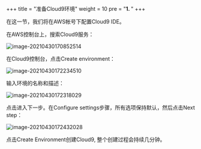 +++
title = "准备Cloud9环境"
weight = 10
pre = "<b>1. </b>"
+++




在这一节，我们将在AWS帐号下配置Cloud9 IDE。

在AWS控制台上，搜索Cloud9服务：

![image-20210430170852514](https://pingfan.s3.amazonaws.com/pic3/e6r8l.png)



在Cloud9控制台，点击Create environment：

![image-20210430172234510](https://pingfan.s3.amazonaws.com/pic3/hsre6.png)



输入环境的名称和描述：

![image-20210430172318029](https://pingfan.s3.amazonaws.com/pic3/eb8ch.png)

点击进入下一步。在Configure settings步骤，所有选项保持默认，然后点击Next step：

![image-20210430172432028](https://pingfan.s3.amazonaws.com/pic3/aqvlz.png)

点击Create Environment创建Cloud9, 整个创建过程会持续几分钟。

